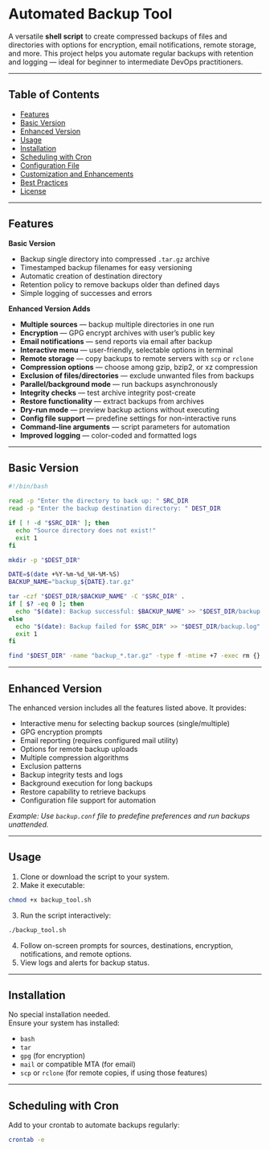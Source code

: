 # Automated Backup Tool

A versatile **shell script** to create compressed backups of files and directories with options for encryption, email notifications, remote storage, and more. This project helps you automate regular backups with retention and logging — ideal for beginner to intermediate DevOps practitioners.

---

## Table of Contents

- [Features](#features)
- [Basic Version](#basic-version)
- [Enhanced Version](#enhanced-version)
- [Usage](#usage)
- [Installation](#installation)
- [Scheduling with Cron](#scheduling-with-cron)
- [Configuration File](#configuration-file)
- [Customization and Enhancements](#customization-and-enhancements)
- [Best Practices](#best-practices)
- [License](#license)

---

## Features

**Basic Version**  
- Backup single directory into compressed `.tar.gz` archive  
- Timestamped backup filenames for easy versioning  
- Automatic creation of destination directory  
- Retention policy to remove backups older than defined days  
- Simple logging of successes and errors  

**Enhanced Version Adds**  
- **Multiple sources** — backup multiple directories in one run  
- **Encryption** — GPG encrypt archives with user’s public key  
- **Email notifications** — send reports via email after backup  
- **Interactive menu** — user-friendly, selectable options in terminal  
- **Remote storage** — copy backups to remote servers with `scp` or `rclone`  
- **Compression options** — choose among gzip, bzip2, or xz compression  
- **Exclusion of files/directories** — exclude unwanted files from backups  
- **Parallel/background mode** — run backups asynchronously  
- **Integrity checks** — test archive integrity post-create  
- **Restore functionality** — extract backups from archives  
- **Dry-run mode** — preview backup actions without executing  
- **Config file support** — predefine settings for non-interactive runs  
- **Command-line arguments** — script parameters for automation  
- **Improved logging** — color-coded and formatted logs  

---

## Basic Version

```bash
#!/bin/bash

read -p "Enter the directory to back up: " SRC_DIR
read -p "Enter the backup destination directory: " DEST_DIR

if [ ! -d "$SRC_DIR" ]; then
  echo "Source directory does not exist!"
  exit 1
fi

mkdir -p "$DEST_DIR"

DATE=$(date +%Y-%m-%d_%H-%M-%S)
BACKUP_NAME="backup_${DATE}.tar.gz"

tar -czf "$DEST_DIR/$BACKUP_NAME" -C "$SRC_DIR" .
if [ $? -eq 0 ]; then
  echo "$(date): Backup successful: $BACKUP_NAME" >> "$DEST_DIR/backup.log"
else
  echo "$(date): Backup failed for $SRC_DIR" >> "$DEST_DIR/backup.log"
  exit 1
fi

find "$DEST_DIR" -name "backup_*.tar.gz" -type f -mtime +7 -exec rm {} \;

```


---

## Enhanced Version

The enhanced version includes all the features listed above. It provides:

- Interactive menu for selecting backup sources (single/multiple)
- GPG encryption prompts
- Email reporting (requires configured mail utility)
- Options for remote backup uploads
- Multiple compression algorithms
- Exclusion patterns
- Backup integrity tests and logs
- Background execution for long backups
- Restore capability to retrieve backups
- Configuration file support for automation

*Example: Use `backup.conf` file to predefine preferences and run backups unattended.*

---

## Usage

1. Clone or download the script to your system.
2. Make it executable:
```bash
chmod +x backup_tool.sh
```
3. Run the script interactively:
```bash
./backup_tool.sh
```
4. Follow on-screen prompts for sources, destinations, encryption, notifications, and remote options.
5. View logs and alerts for backup status.

---

## Installation

No special installation needed.  
Ensure your system has installed:

- `bash`
- `tar`
- `gpg` (for encryption)
- `mail` or compatible MTA (for email)
- `scp` or `rclone` (for remote copies, if using those features)

---

## Scheduling with Cron

Add to your crontab to automate backups regularly:

```bash
crontab -e
```
